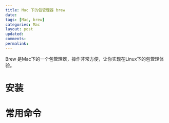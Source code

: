 ```yaml
---
title: Mac 下的包管理器 brew
date: 
tags: [Mac, brew]
categories: Mac
layout: post
updated: 
comments: 
permalink: 
---
```


Brew 是Mac下的一个包管理器，操作非常方便，让你实现在Linux下的包管理体验。

<!--more-->

# 安装

# 常用命令


